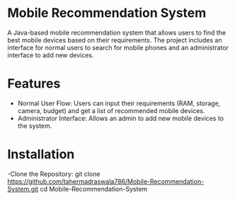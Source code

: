 # Mobile Recommendation System

A Java-based mobile recommendation system that allows users to find the best mobile devices based on their requirements. The project includes an interface for normal users to search for mobile phones and an administrator interface to add new devices.

# Features

- Normal User Flow: Users can input their requirements (RAM, storage, camera, budget) and get a list of recommended mobile devices.
- Administrator Interface: Allows an admin to add new mobile devices to the system.

# Installation

 -Clone the Repository:
   git clone https://github.com/tahermadraswala786/Mobile-Recommendation-System.git
   cd Mobile-Recommendation-System


